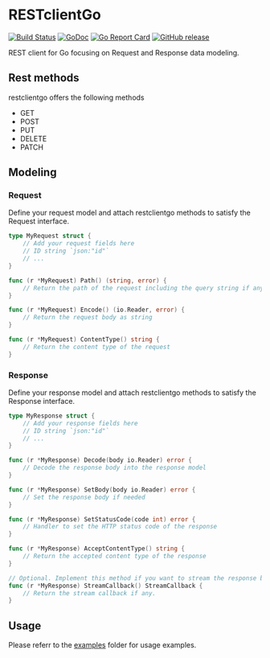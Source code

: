 # RESTclientGo

[![Build Status](https://github.com/henomis/restclientgo/actions/workflows/test.yml/badge.svg?branch=main)](https://github.com/henomis/restclientgo/actions/workflows/test.yml?query=branch%3Amain) [![GoDoc](https://godoc.org/github.com/henomis/restclientgo?status.svg)](https://godoc.org/github.com/henomis/restclientgo) [![Go Report Card](https://goreportcard.com/badge/github.com/henomis/restclientgo)](https://goreportcard.com/report/github.com/henomis/restclientgo) [![GitHub release](https://img.shields.io/github/release/henomis/restclientgo.svg)](https://github.com/henomis/restclientgo/releases)


REST client for Go focusing on Request and Response data modeling.

## Rest methods
restclientgo offers the following methods

* GET
* POST
* PUT
* DELETE
* PATCH

## Modeling

### Request
Define your request model and attach restclientgo methods to satisfy the Request interface.

```go
type MyRequest struct {
    // Add your request fields here
    // ID string `json:"id"`
    // ...
}

func (r *MyRequest) Path() (string, error) {
    // Return the path of the request including the query string if any.
}

func (r *MyRequest) Encode() (io.Reader, error) {
    // Return the request body as string
}

func (r *MyRequest) ContentType() string {
    // Return the content type of the request
}
```

### Response
Define your response model and attach restclientgo methods to satisfy the Response interface.

```go
type MyResponse struct {
    // Add your response fields here
    // ID string `json:"id"`
    // ...
}

func (r *MyResponse) Decode(body io.Reader) error {
    // Decode the response body into the response model
}

func (r *MyResponse) SetBody(body io.Reader) error {
    // Set the response body if needed
}

func (r *MyResponse) SetStatusCode(code int) error {
    // Handler to set the HTTP status code of the response
}

func (r *MyResponse) AcceptContentType() string {
    // Return the accepted content type of the response
}

// Optional. Implement this method if you want to stream the response body.
func (r *MyResponse) StreamCallback() StreamCallback {
    // Return the stream callback if any.
}
```

## Usage
Please referr to the [examples](examples/cmd/) folder for usage examples.